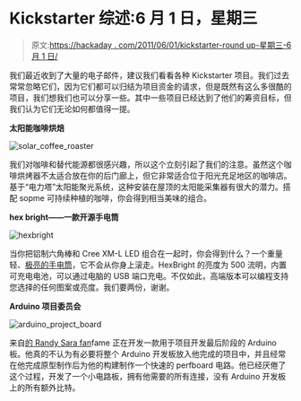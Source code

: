 # Kickstarter 综述:6 月 1 日，星期三

> 原文:[https://hackaday . com/2011/06/01/kickstarter-round up-星期三-6 月 1 日/](https://hackaday.com/2011/06/01/kickstarter-roundup-wednesday-june-1st/)

我们最近收到了大量的电子邮件，建议我们看看各种 Kickstarter 项目。我们过去常常忽略它们，因为它们都可以归结为项目资金的请求，但是既然有这么多很酷的项目，我们想我们也可以分享一些。其中一些项目已经达到了他们的筹资目标，但我们认为它们无论如何都值得一提。

 **太阳能咖啡烘焙**

![solar_coffee_roaster](../Images/3c01ddfaa31fd97785507e927587dc03.png "solar_coffee_roaster")

我们对咖啡和替代能源都很感兴趣，所以这个立刻引起了我们的注意。虽然这个咖啡烘烤器不太适合放在你的后门廊上，但它非常适合位于阳光充足地区的咖啡店。基于“电力塔”太阳能聚光系统，这种安装在屋顶的太阳能采集器有很大的潜力。搭配 sopme 可持续种植的咖啡，你会得到相当美味的组合。

 **hex bright——一款开源手电筒**

![hexbright](../Images/d5aa2ee0454baa558d2c74cbd108e6bb.png "hexbright")

当你把铝制六角棒和 Cree XM-L LED 组合在一起时，你会得到什么？一个重量轻、[极亮的手电筒](http://www.kickstarter.com/projects/527051507/hexbright-an-open-source-light)，它不会从你身上滚走。HexBright 的亮度为 500 流明，内置可充电电池，可以通过电脑的 USB 端口充电。不仅如此，高端版本可以编程支持您选择的任何图案或亮度。我们要两份，谢谢。

 **Arduino 项目委员会**

![arduino_project_board](../Images/5650a35a7936a4752ef888f507f7cad4.png "arduino_project_board")

来自[的 Randy Sara fan](http://hackaday.com/2011/02/14/clap-to-remove-this-brassiere/)fame 正在开发一款用于项目开发最后阶段的 Arduino 板。他真的不认为有必要将整个 Arduino 开发板放入他完成的项目中，并且经常在他完成原型制作后为他的构建制作一个快速的 perfboard 电路。他已经厌倦了这个过程，开发了一个小电路板，拥有他需要的所有连接，没有 Arduino 开发板上的所有额外比特。